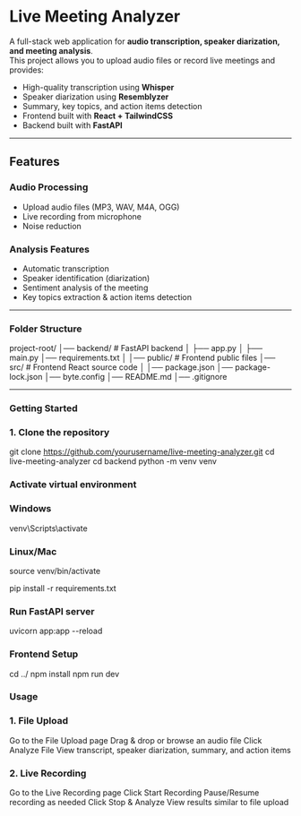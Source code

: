 # Live Meeting Analyzer

A full-stack web application for **audio transcription, speaker diarization, and meeting analysis**.  
This project allows you to upload audio files or record live meetings and provides:  

- High-quality transcription using **Whisper**  
- Speaker diarization using **Resemblyzer**  
- Summary, key topics, and action items detection  
- Frontend built with **React + TailwindCSS**  
- Backend built with **FastAPI**  

---

## Features

### Audio Processing
- Upload audio files (MP3, WAV, M4A, OGG)  
- Live recording from microphone  
- Noise reduction  

### Analysis Features
- Automatic transcription  
- Speaker identification (diarization)  
- Sentiment analysis of the meeting  
- Key topics extraction & action items detection  

---
### Folder Structure
project-root/
│── backend/ # FastAPI backend
│ ├── app.py
│ ├── main.py
│── requirements.txt
│
│── public/ # Frontend public files
│── src/ # Frontend React source code
│
│── package.json
│── package-lock.json
│── byte.config
│── README.md
│── .gitignore


---

### Getting Started

### 1. Clone the repository

git clone https://github.com/yourusername/live-meeting-analyzer.git
cd live-meeting-analyzer
cd backend
python -m venv venv

### Activate virtual environment
### Windows
venv\Scripts\activate
### Linux/Mac
source venv/bin/activate

pip install -r requirements.txt

### Run FastAPI server
uvicorn app:app --reload

### Frontend Setup
cd ../
npm install
npm run dev

### Usage
### 1. File Upload
Go to the File Upload page
Drag & drop or browse an audio file
Click Analyze File
View transcript, speaker diarization, summary, and action items
### 2. Live Recording
Go to the Live Recording page
Click Start Recording
Pause/Resume recording as needed
Click Stop & Analyze
View results similar to file upload



